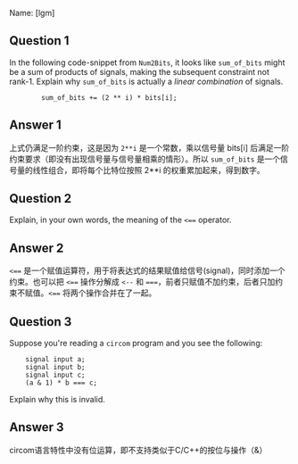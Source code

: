 Name: [lgm]

## Question 1

In the following code-snippet from `Num2Bits`, it looks like `sum_of_bits`
might be a sum of products of signals, making the subsequent constraint not
rank-1. Explain why `sum_of_bits` is actually a _linear combination_ of
signals.

```
        sum_of_bits += (2 ** i) * bits[i];
```

## Answer 1

上式仍满足一阶约束，这是因为 `2**i` 是一个常数，乘以信号量 bits[i] 后满足一阶约束要求（即没有出现信号量与信号量相乘的情形）。所以 `sum_of_bits` 是一个信号量的线性组合，即将每个比特位按照 2**i 的权重累加起来，得到数字。

## Question 2

Explain, in your own words, the meaning of the `<==` operator.

## Answer 2

`<==` 是一个赋值运算符，用于将表达式的结果赋值给信号(signal)，同时添加一个约束。也可以把 `<==` 操作分解成 `<--` 和 `===`，前者只赋值不加约束，后者只加约束不赋值。`<==` 将两个操作合并在了一起。


## Question 3

Suppose you're reading a `circom` program and you see the following:

```
    signal input a;
    signal input b;
    signal input c;
    (a & 1) * b === c;
```

Explain why this is invalid.

## Answer 3

circom语言特性中没有位运算，即不支持类似于C/C++的按位与操作（&）
